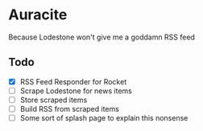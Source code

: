 # Auracite

Because Lodestone won't give me a goddamn RSS feed

## Todo
- [x] RSS Feed Responder for Rocket
- [ ] Scrape Lodestone for news items
- [ ] Store scraped items
- [ ] Build RSS from scraped items
- [ ] Some sort of splash page to explain this nonsense
